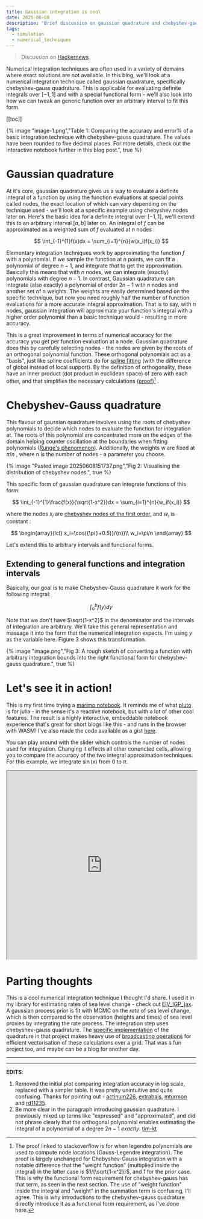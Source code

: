 ```yaml
---
title: Gaussian integration is cool
date: 2025-06-08
description: "Brief discussion on gaussian quadrature and chebyshev-gauss quadrature"
tags:
  - simulation
  - numerical_techniques
---
```


> Discussion on [Hackernews](https://news.ycombinator.com/item?id=44215603).

Numerical integration techniques are often used in a variety of domains where exact solutions are not available. In this blog, we'll look at a numerical integration technique called gaussian quadrature, specifically chebyshev-gauss quadrature. This is applicable for evaluating definite integrals over $[-1,1]$ and with a special functional form - we'll also look into how we can tweak an generic function over an arbitrary interval to fit this form.

[[toc]]

{% image "image-1.png","Table 1: Comparing the accuracy and error% of a basic integration technique with chebyshev-gauss quadrature. The values have been rounded to five decimal places. For more details, check out the interactive notebook further in this blog post.", true %}

# Gaussian quadrature

At it's core, gaussian quadrature gives us a way to evaluate a definite integral of a function by using the function evaluations at special points called nodes, the exact location of which can vary depending on the technique used - we'll look at a specific example using chebyshev nodes later on. Here's the basic idea for a definite integral over $[-1,1]$, we'll extend this to an arbitrary interval $[a,b]$ later on. An integral of $f$ can be approximated as a weighted sum of $f$ evaluated at $n$ nodes :

$$
\int_{-1}^{1}f(x)dx = \sum_{i=1}^{n}{w(x_i)f(x_i)}
$$

Elementary integration techniques work by approximating the function $f$ with a polynomial. If we sample the function at $n$ points, we can fit a polynomial of degree $n-1$, and integrate _that_ to get the approximation. Basically this means that with $n$ nodes, we can integrate (exactly) polynomials with degree $n-1$. In contrast, Gaussian quadrature can integrate (also exactly) a polynomial of order $2n-1$ with $n$ nodes and another set of n weights. The weights are easily determined based on the specific technique, but now you need roughly half the number of function evaluations for a more accurate integral approximation. That is to say, with $n$ nodes, gaussian integration will approximate your function's integral with a higher order polynomial than a basic technique would - resulting in more accuracy.

This is a great improvement in terms of numerical accuracy for the accuracy you get per function evaluation at a node. Gaussian quadrature does this by carefully selecting nodes - the nodes are given by the roots of an orthogonal polynomial function. These orthogonal polynomials act as a "basis", just like spline coefficients do for [spline fitting](https://rohangautam.github.io/blog/b_spline_intro/) (with the difference of global instead of local support). By the definition of orthogonality, these have an inner product (dot product in euclidean space) of zero with each other, and that simplifies the necessary calculations ([proof](https://math.stackexchange.com/questions/1877415/proving-exactness-of-gauss-legendre-integration-formula))[^1] .

# Chebyshev-Gauss quadrature

This flavour of gaussian quadrature involves using the roots of chebyshev polynomials to decide which nodes to evaluate the function for integration at. The roots of this polynomial are concentrated more on the edges of the domain helping counter oscillation at the boundaries when fitting polynomials ([Runge's phenomenon](https://en.wikipedia.org/wiki/Runge%27s_phenomenon)). Additionally, the weights w are fixed at $\pi/n$ , where n is the number of nodes - a parameter you choose.

{% image "Pasted image 20250608151737.png","Fig 2: Visualising the distribution of chebyshev nodes.", true %}

This specific form of gaussian quadrature can integrate functions of this form:

$$
\int_{-1}^{1}\frac{f(x)}{\sqrt{1-x^2}}dx = \sum_{i=1}^{n}{w_if(x_i)}
$$

where the nodes $x_i$ are [chebyshev nodes of the first order](https://en.wikipedia.org/wiki/Chebyshev_nodes#Definition), and $w_i$ is constant :

$$
\begin{array}{lcl}
x_i=\cos({\pi(i+0.5)}/{n})\\
w_i=\pi/n
\end{array}
$$

Let's extend this to arbitrary intervals and functional forms.

## Extending to general functions and integration intervals

Basically, our goal is to make Chebyshev-Gauss quadrature it work for the following integral:

$$
\int_{a}^{b}f(y)dy
$$

Note that we don't have $\sqrt{1-x^2}$ in the denominator and the intervals of integration are arbitrary. We'll take this general representation and massage it into the form that the numerical integration expects. I'm using $y$ as the variable here. Figure 3 shows this transformation.

{% image "image.png","Fig 3: A rough sketch of converting a function with arbitrary integration bounds into the right functional form for chebyshev-gauss quadrature.", true %}

# Let's see it in action!

This is my first time trying a [marimo notebook](https://marimo.io/). It reminds me of what [pluto](https://plutojl.org/) is for julia - in the sense it's a reactive notebook, but with a lot of other cool features. The result is a highly interactive, embeddable notebook experience that's great for short blogs like this - and runs in the browser with WASM! I've also made the code available as a gist [here](https://gist.github.com/RohanGautam/2f4951f0c8163836737e8c7423f8ec95).

You can play around with the slider which controls the number of nodes used for integration. Changing it effects all other conencted cells, allowing you to compare the accuracy of the two integral approximation techniques. For this example, we integrate $\sin(x)$ from $0$ to $\pi$.

<iframe src="https://marimo.app/l/uq8m3c" width="100%" height="500px"></iframe>

# Parting thoughts

This is a cool numerical integration technique I thought I'd share. I used it in my library for estimating rates of sea level change - check out [EIV_IGP_jax](https://github.com/RohanGautam/EIV_IGP_jax). A gaussian process prior is fit with MCMC on the _rate_ of sea level change, which is then compared to the observation (heights and times) of sea level proxies by integrating the rate process. The integration step uses chebyshev-gauss quadrature. The [specific implementation](https://github.com/RohanGautam/EIV_IGP_jax/blob/main/src/utils.py#L30) of the quadrature in that project makes heavy use of [broadcasting operations](https://numpy.org/doc/stable/user/basics.broadcasting.html#a-practical-example-vector-quantization) for efficient vectorisation of these calculations over a grid. That was a fun project too, and maybe can be a blog for another day.

---

[^1]: The proof linked to stackoverflow is for when legendre polynomials are used to compute node locations (Gauss-Legendre integration). The proof is largely unchanged for Chebyshev-Gauss integration with a notable difference that the "weight function" (multiplied inside the integral) in the latter case is $1/(\sqrt{1-x^2})$, and $1$ for the prior case. This is why the functional form requirement for chebyshev-gauss has that term, as seen in the next section. The use of "weight function" inside the integral and "weight" in the summation term is confusing, I'll agree. This is why introductions to the chebyshev-gauss quadrature directly introduce it as a functional form requirement, as I've done here.

---

**EDITS**:

1. Removed the initial plot comparing integration accuracy in log scale, replaced with a simpler table. It was pretty unintuitive and quite confusing. Thanks for pointing out - [actinum226](https://news.ycombinator.com/user?id=actinium226), [extrabajs](https://news.ycombinator.com/user?id=extrabajs), [mturmon](https://news.ycombinator.com/user?id=mturmon) and [rd11235](https://news.ycombinator.com/user?id=rd11235).
2. Be more clear in the paragraph introducing gaussian quadrature. I previously mixed up terms like "expressed" and "approximated", and did not phrase clearly that the orthogonal polynomial enables estimating the integral of a polynomial of a degree $2n-1$ _exactly_. [tim-kt](https://news.ycombinator.com/user?id=tim-kt)
